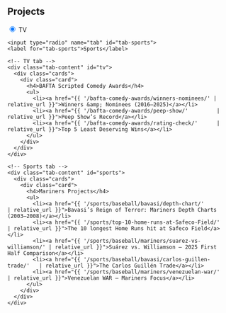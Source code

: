 <section id="projects">
  <h2>Projects</h2>

  <div class="tabs">
    <!-- Tab selectors -->
    <input type="radio" name="tab" id="tab-tv" checked>
    <label for="tab-tv">TV</label>

    <input type="radio" name="tab" id="tab-sports">
    <label for="tab-sports">Sports</label>

    <!-- TV tab -->
    <div class="tab-content" id="tv">
      <div class="cards">
        <div class="card">
          <h4>BAFTA Scripted Comedy Awards</h4>
          <ul>
            <li><a href="{{ '/bafta-comedy-awards/winners-nominees/' | relative_url }}">Winners &amp; Nominees (2016–2025)</a></li>
            <li><a href="{{ '/bafta-comedy-awards/peep-show/'         | relative_url }}">Peep Show’s Record</a></li>
            <li><a href="{{ '/bafta-comedy-awards/rating-check/'      | relative_url }}">Top 5 Least Deserving Wins</a></li>
          </ul>
        </div>
      </div>
    </div>

    <!-- Sports tab -->
    <div class="tab-content" id="sports">
      <div class="cards">
        <div class="card">
          <h4>Mariners Projects</h4>
          <ul>
            <li><a href="{{ '/sports/baseball/bavasi/depth-chart/'             | relative_url }}">Bavasi’s Reign of Terror: Mariners Depth Charts (2003–2008)</a></li>
            <li><a href="{{ '/sports/top-10-home-runs-at-Safeco-Field/'       | relative_url }}">The 10 longest Home Runs hit at Safeco Field</a></li>
            <li><a href="{{ '/sports/baseball/mariners/suarez-vs-williamson/' | relative_url }}">Suárez vs. Williamson — 2025 First Half Comparison</a></li>
            <li><a href="{{ '/sports/baseball/bavasi/carlos-guillen-trade/'   | relative_url }}">The Carlos Guillén Trade</a></li>
            <li><a href="{{ '/sports/baseball/mariners/venezuelan-war/'       | relative_url }}">Venezuelan WAR — Mariners Focus</a></li>
          </ul>
        </div>
      </div>
    </div>

  </div>
</section>

